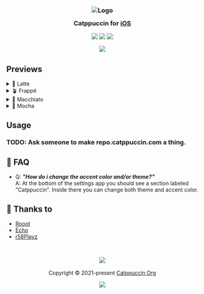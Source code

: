 <h3 align="center">
	<img src="https://raw.githubusercontent.com/catppuccin/catppuccin/main/assets/logos/exports/1544x1544_circle.png" width="100" alt="Logo"/><br/>
	<img src="https://raw.githubusercontent.com/catppuccin/catppuccin/main/assets/misc/transparent.png" height="30" width="0px"/>
	Catppuccin for <a href="https://www.apple.com/ios/">iOS</a>
	<img src="https://raw.githubusercontent.com/catppuccin/catppuccin/main/assets/misc/transparent.png" height="30" width="0px"/>
</h3>

<p align="center">
	<a href="https://github.com/CallMeEchoCodes/catppuccin-ios/stargazers"><img src="https://img.shields.io/github/stars/CallMeEchoCodes/catppuccin-ios?colorA=363a4f&colorB=b7bdf8&style=for-the-badge"></a>
	<a href="https://github.com/CallMeEchoCodes/catppuccin-ios/issues"><img src="https://img.shields.io/github/issues/CallMeEchoCodes/catppuccin-ios?colorA=363a4f&colorB=f5a97f&style=for-the-badge"></a>
	<a href="https://github.com/CallMeEchoCodes/catppuccin-ios/contributors"><img src="https://img.shields.io/github/contributors/CallMeEchoCodes/catppuccin-ios?colorA=363a4f&colorB=a6da95&style=for-the-badge"></a>
</p>

<p align="center">
	<img src="https://raw.githubusercontent.com/catppuccin/catppuccin/main/assets/previews/preview.webp"/>
</p>


## Previews

<details>
<summary>🌻 Latte</summary>
<img src="https://raw.githubusercontent.com/catppuccin/catppuccin/main/assets/previews/latte.webp"/>
</details>
<details>
<summary>🪴 Frappé</summary>
<img src="https://raw.githubusercontent.com/catppuccin/catppuccin/main/assets/previews/frappe.webp"/>
</details>
<details>
<summary>🌺 Macchiato</summary>
<img src="https://raw.githubusercontent.com/catppuccin/catppuccin/main/assets/previews/macchiato.webp"/>
</details>
<details>
<summary>🌿 Mocha</summary>
<img src="https://raw.githubusercontent.com/catppuccin/catppuccin/main/assets/previews/mocha.webp"/>
</details>

## Usage

### TODO: Ask someone to make repo.catppuccin.com a thing.

## 🙋 FAQ

-	Q: **_"How do i change the accent color and/or theme?"_**\
	A: At the bottom of the settings app you should see a section labeled "Catppuccin". Inside there you can change both theme and accent color.

## 💝 Thanks to

- [Rooot](https://github.com/RoootTheFox)
- [Echo](https://github.com/CallMeEchoCodes)
- [r58Playz](https://github.com/r58Playz)

&nbsp;

<p align="center">
	<img src="https://raw.githubusercontent.com/catppuccin/catppuccin/main/assets/footers/gray0_ctp_on_line.svg?sanitize=true" />
</p>

<p align="center">
	Copyright &copy; 2021-present <a href="https://github.com/catppuccin" target="_blank">Catppuccin Org</a>
</p>

<p align="center">
	<a href="https://github.com/catppuccin/catppuccin/blob/main/LICENSE"><img src="https://img.shields.io/static/v1.svg?style=for-the-badge&label=License&message=MIT&logoColor=d9e0ee&colorA=363a4f&colorB=b7bdf8"/></a>
</p>
